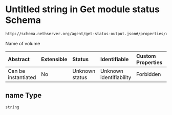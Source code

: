 # Untitled string in Get module status Schema

```txt
http://schema.nethserver.org/agent/get-status-output.json#/properties/volumes/items/properties/name
```

Name of volume

| Abstract            | Extensible | Status         | Identifiable            | Custom Properties | Additional Properties | Access Restrictions | Defined In                                                                     |
| :------------------ | :--------- | :------------- | :---------------------- | :---------------- | :-------------------- | :------------------ | :----------------------------------------------------------------------------- |
| Can be instantiated | No         | Unknown status | Unknown identifiability | Forbidden         | Allowed               | none                | [get-status-output.json*](agent/get-status-output.json "open original schema") |

## name Type

`string`
